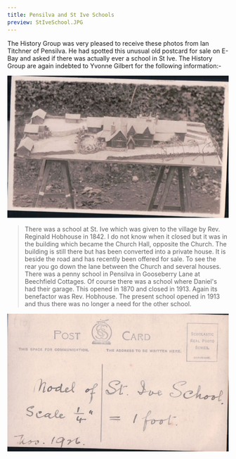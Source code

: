 ```yaml
---
title: Pensilva and St Ive Schools
preview: StIveSchool.JPG
---
```


The History Group was very pleased to receive these photos from Ian Titchner of Pensilva. He had spotted this unusual old postcard for sale on E-Bay and asked if there was actually ever a school in St Ive. The History Group are again indebted to Yvonne Gilbert for the following information:-

![Model of St Ive School](./pensilva-and-st-ive-schools/StIveSchool.JPG)

> There was a school at St. Ive which was given to the village by Rev. Reginald Hobhouse in 1842. I do not know when it closed but it was in the building which became the Church Hall, opposite the Church. The building is still there but has been converted into a private house. It is beside the road and has recently been offered for sale. To see the rear you go down the lane between the Church and several houses. There was a penny school in Pensilva in Gooseberry Lane at Beechfield Cottages. Of course there was a school where Daniel's had their garage. This opened in 1870 and closed in 1913. Again its benefactor was Rev. Hobhouse. The present school opened in 1913 and thus there was no longer a need for the other school.

![Pensilva and St Ive Schools](./pensilva-and-st-ive-schools/RearofStIveSchoolPostcard.jpg)
